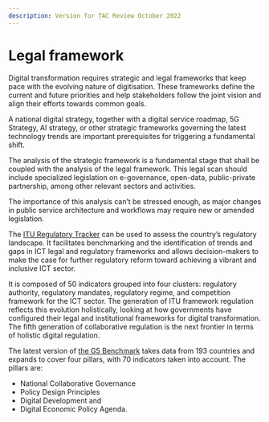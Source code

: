 ```yaml
---
description: Version for TAC Review October 2022
---
```


# Legal framework

Digital transformation requires strategic and legal frameworks that keep pace with the evolving nature of digitisation. These frameworks define the current and future priorities and help stakeholders follow the joint vision and align their efforts towards common goals.

A national digital strategy, together with a digital service roadmap, 5G Strategy, AI strategy, or other strategic frameworks governing the latest technology trends are important prerequisites for triggering a fundamental shift.

The analysis of the strategic framework is a fundamental stage that shall be coupled with the analysis of the legal framework. This legal scan should include specialized legislation on e-governance, open-data, public-private partnership, among other relevant sectors and activities.

The importance of this analysis can’t be stressed enough, as major changes in public service architecture and workflows may require new or amended legislation.

The [ITU Regulatory Tracker](https://app.gen5.digital/tracker/metrics?\_gl=1\*7u4bar\*\_ga\*Nzc3MjQyMjY0LjE2NjExNTg4NTc.\*\_ga\_27GW57NRWK\*MTY2MTE5NzYxNy4xLjEuMTY2MTE5ODMyNi4wLjAuMA..&\_ga=2.43585701.1217164096.1661158857-777242264.1661158857) can be used to assess the country’s regulatory landscape. It facilitates benchmarking and the identification of trends and gaps in ICT legal and regulatory frameworks and allows decision-makers to make the case for further regulatory reform toward achieving a vibrant and inclusive ICT sector.

It is composed of 50 indicators grouped into four clusters: regulatory authority, regulatory mandates, regulatory regime, and competition framework for the ICT sector. The generation of ITU framework regulation reflects this evolution holistically, looking at how governments have configured their legal and institutional frameworks for digital transformation. The fifth generation of collaborative regulation is the next frontier in terms of holistic digital regulation.

The latest version of [the G5 Benchmark](https://app.gen5.digital/benchmark/about) takes data from 193 countries and expands to cover four pillars, with 70 indicators taken into account. The pillars are: &#x20;

* National Collaborative Governance&#x20;
* Policy Design Principles&#x20;
* Digital Development and&#x20;
* Digital Economic Policy Agenda.&#x20;
